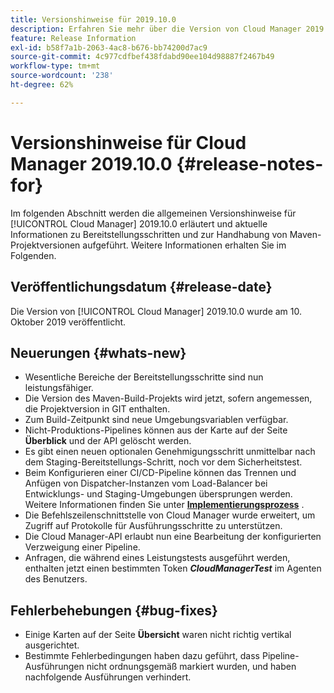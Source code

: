 ```yaml
---
title: Versionshinweise für 2019.10.0
description: Erfahren Sie mehr über die Version von Cloud Manager 2019.10.0.
feature: Release Information
exl-id: b58f7a1b-2063-4ac8-b676-bb74200d7ac9
source-git-commit: 4c977cdfbef438fdabd90ee104d98887f2467b49
workflow-type: tm+mt
source-wordcount: '238'
ht-degree: 62%

---
```


# Versionshinweise für Cloud Manager 2019.10.0 {#release-notes-for}

Im folgenden Abschnitt werden die allgemeinen Versionshinweise für [!UICONTROL Cloud Manager] 2019.10.0 erläutert und aktuelle Informationen zu Bereitstellungsschritten und zur Handhabung von Maven-Projektversionen aufgeführt.
Weitere Informationen erhalten Sie im Folgenden.

## Veröffentlichungsdatum {#release-date}

Die Version von [!UICONTROL Cloud Manager] 2019.10.0 wurde am 10. Oktober 2019 veröffentlicht.

## Neuerungen {#whats-new}

* Wesentliche Bereiche der Bereitstellungsschritte sind nun leistungsfähiger.
* Die Version des Maven-Build-Projekts wird jetzt, sofern angemessen, die Projektversion in GIT enthalten.
* Zum Build-Zeitpunkt sind neue Umgebungsvariablen verfügbar.
* Nicht-Produktions-Pipelines können aus der Karte auf der Seite **Überblick** und der API gelöscht werden.
* Es gibt einen neuen optionalen Genehmigungsschritt unmittelbar nach dem Staging-Bereitstellungs-Schritt, noch vor dem Sicherheitstest.
* Beim Konfigurieren einer CI/CD-Pipeline können das Trennen und Anfügen von Dispatcher-Instanzen vom Load-Balancer bei Entwicklungs- und Staging-Umgebungen übersprungen werden.
Weitere Informationen finden Sie unter **[Implementierungsprozess](/help/using/code-deployment.md)** .
* Die Befehlszeilenschnittstelle von Cloud Manager wurde erweitert, um Zugriff auf Protokolle für Ausführungsschritte zu unterstützen.
* Die Cloud Manager-API erlaubt nun eine Bearbeitung der konfigurierten Verzweigung einer Pipeline.
* Anfragen, die während eines Leistungstests ausgeführt werden, enthalten jetzt einen bestimmten Token ***CloudManagerTest*** im Agenten des Benutzers.

## Fehlerbehebungen {#bug-fixes}

* Einige Karten auf der Seite **Übersicht** waren nicht richtig vertikal ausgerichtet.
* Bestimmte Fehlerbedingungen haben dazu geführt, dass Pipeline-Ausführungen nicht ordnungsgemäß markiert wurden, und haben nachfolgende Ausführungen verhindert.
